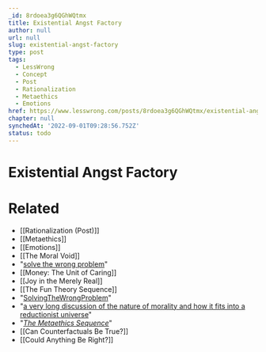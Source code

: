 ```yaml
---
_id: 8rdoea3g6QGhWQtmx
title: Existential Angst Factory
author: null
url: null
slug: existential-angst-factory
type: post
tags:
  - LessWrong
  - Concept
  - Post
  - Rationalization
  - Metaethics
  - Emotions
href: https://www.lesswrong.com/posts/8rdoea3g6QGhWQtmx/existential-angst-factory
chapter: null
synchedAt: '2022-09-01T09:28:56.752Z'
status: todo
---
```


# Existential Angst Factory


# Related

- [[Rationalization (Post)]]
- [[Metaethics]]
- [[Emotions]]
- [[The Moral Void]]
- "[solve the wrong problem](http://cestelena.wordpress.com/2008/03/04/youre-solving-the-wrong-problem/)"
- [[Money: The Unit of Caring]]
- [[Joy in the Merely Real]]
- [[The Fun Theory Sequence]]
- "[SolvingTheWrongProblem](http://cestelena.wordpress.com/2008/03/04/youre-solving-the-wrong-problem/)"
- "[a very long discussion of the nature of morality and how it fits into a reductionist universe](http://wiki.lesswrong.com/wiki/Metaethics_sequence)"
- "[_The Metaethics Sequence_](http://wiki.lesswrong.com/wiki/Metaethics_sequence)"
- [[Can Counterfactuals Be True?]]
- [[Could Anything Be Right?]]